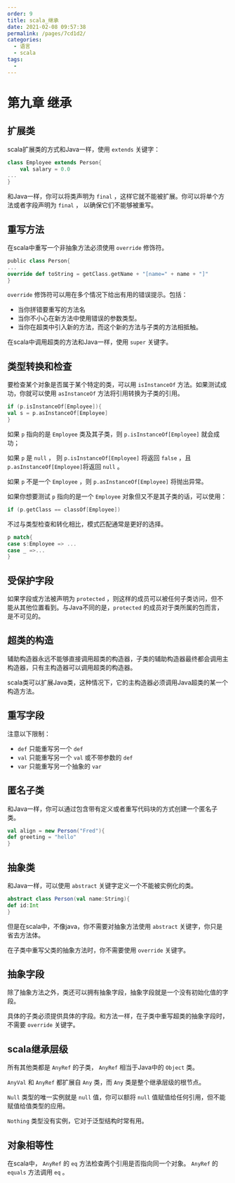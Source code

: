 ```yaml
---
order: 9
title: scala_继承
date: 2021-02-08 09:57:38
permalink: /pages/7cd1d2/
categories: 
  - 语言
  - scala
tags: 
  - 
---
```


# 第九章 继承

## 扩展类

scala扩展类的方式和Java一样，使用 `extends` 关键字：

```scala
class Employee extends Person{
    val salary = 0.0
...
}
```

和Java一样，你可以将类声明为 `final` ，这样它就不能被扩展。你可以将单个方法或者字段声明为 `final` ， 以确保它们不能够被重写。

## 重写方法

在scala中重写一个非抽象方法必须使用 `override` 修饰符。

```scala
public class Person{
...
override def toString = getClass.getName + "[name=" + name + "]"
}
```

`override` 修饰符可以用在多个情况下给出有用的错误提示。包括：

- 当你拼错要重写的方法名
- 当你不小心在新方法中使用错误的参数类型。
- 当你在超类中引入新的方法，而这个新的方法与子类的方法相抵触。

在scala中调用超类的方法和Java一样，使用 `super` 关键字。

## 类型转换和检查

要检查某个对象是否属于某个特定的类，可以用 `isInstanceOf` 方法。如果测试成功，你就可以使用 `asInstanceOf` 方法将引用转换为子类的引用。

```scala
if (p.isInstanceOf[Employee]){
val s = p.asInstanceOf[Employee]
}
```

如果 `p` 指向的是 `Employee` 类及其子类，则 `p.isInstanceOf[Employee]` 就会成功；

如果 `p` 是 `null` ， 则 `p.isInstanceOf[Employee]` 将返回 `false` ，且 `p.asInstanceOf[Employee]`将返回 `null` 。

如果 `p` 不是一个 `Employee` ，则 `p.asInstanceOf[Employee]` 将抛出异常。

如果你想要测试 `p` 指向的是一个 `Employee` 对象但又不是其子类的话，可以使用：

```scala
if (p.getClass == classOf[Employee])
```

不过与类型检查和转化相比，模式匹配通常是更好的选择。

```scala
p match{
case s:Employee => ...
case _ =>...
}
```

## 受保护字段

如果字段或方法被声明为 `protected` ，则这样的成员可以被任何子类访问，但不能从其他位置看到。与Java不同的是，`protected` 的成员对于类所属的包而言，是不可见的。

## 超类的构造

辅助构造器永远不能够直接调用超类的构造器，子类的辅助构造器最终都会调用主构造器，只有主构造器可以调用超类的构造器。

scala类可以扩展Java类，这种情况下，它的主构造器必须调用Java超类的某一个构造方法。

## 重写字段

注意以下限制：

- `def` 只能重写另一个 `def`
- `val` 只能重写另一个 `val` 或不带参数的 `def`
- `var` 只能重写另一个抽象的 `var`

## 匿名子类

和Java一样，你可以通过包含带有定义或者重写代码块的方式创建一个匿名子类。

```scala
val align = new Person("Fred"){
def greeting = "hello"
}
```

## 抽象类

和Java一样，可以使用 `abstract` 关键字定义一个不能被实例化的类。

```scala
abstract class Person(val name:String){
def id:Int
}
```

但是在scala中，不像java，你不需要对抽象方法使用 `abstract` 关键字，你只是省去方法体。

在子类中重写父类的抽象方法时，你不需要使用 `override` 关键字。

## 抽象字段

除了抽象方法之外，类还可以拥有抽象字段，抽象字段就是一个没有初始化值的字段。

具体的子类必须提供具体的字段。和方法一样，在子类中重写超类的抽象字段时，不需要 `override` 关键字。

## scala继承层级

所有其他类都是 `AnyRef` 的子类， `AnyRef` 相当于Java中的 `Object` 类。

`AnyVal` 和 `AnyRef` 都扩展自 `Any` 类，而 `Any` 类是整个继承层级的根节点。

`Null` 类型的唯一实例就是 `null` 值，你可以额将 `null` 值赋值给任何引用，但不能赋值给值类型的应用。

`Nothing` 类型没有实例，它对于泛型结构时常有用。

## 对象相等性

在scala中， `AnyRef` 的 `eq` 方法检查两个引用是否指向同一个对象。 `AnyRef` 的 `equals` 方法调用 `eq` 。